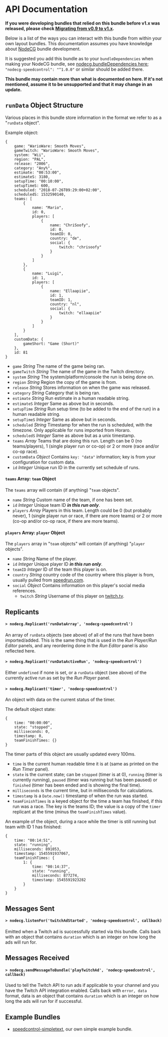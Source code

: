 # API Documentation

**If you were developing bundles that relied on this bundle before v1.x was released, please check [Migrating from v0.9 to v1.x](Migrating-from-v0.9-to-v1.x.md).**

Below is a list of the ways you can interact with this bundle from within your own layout bundles. This documentation assumes you have knowledge about [NodeCG](https://nodecg.com/) bundle development.

It is suggested you add this bundle as to your `bundleDependencies` when making your NodeCG bundle, see [nodecg.bundleDependencies here](https://nodecg.com/tutorial-5_manifest.html); `"nodecg-speedcontrol": "^1.0.0"` or similar should be added there.


**This bundle may contain more than what is documented on here. If it's not mentioned, assume it to be unsupported and that it may change in an update.**

## `runData` Object Structure

Various places in this bundle store information in the format we refer to as a "`runData` object".

Example object:
```
{
	game: "WarioWare: Smooth Moves",
	gameTwitch: "WarioWare: Smooth Moves",
	system: "Wii",
	region: "PAL",
	release: "2006",
	category: "Any%",
	estimate: "00:53:00",
	estimateS: 3180,
	setupTime: "00:10:00",
	setupTimeS: 600,
	scheduled: "2018-07-26T09:29:00+02:00",
	scheduledS: 1532590140,
	teams: [
		{
			name: "Mario",
			id: 0,
			players: [
				{
					name: "ChriSoofy",
					id: 0,
					teamID: 0,
					country: "de",
					social: {
						twitch: "chrisoofy"
					}
				}
			]
		},
		{
			name: "Luigi",
			id: 1,
			players: [
				{
					name: "Ellaapiie",
					id: 1,
					teamID: 1,
					country: "nl",
					social: {
						twitch: "ellaapiie"
					}
				}
			]
		}
	],
	customData: {
		gameShort: "Game (Short)"
	},
	id: 81
}
```

- `game` *String* The name of the game being ran.
- `gameTwitch` *String* The name of the game in the Twitch directory.
- `system` *String* The system/platform/console the run is being done on.
- `region` *String* Region the copy of the game is from.
- `release` *String* Stores information on when the game was released.
- `category` *String* Category that is being ran.
- `estimate` *String* Run estimate in a human readable string.
- `estimateS` *Integer* Same as above but in seconds.
- `setupTime` *String* Run setup time (to be added to the end of the run) in a human readable string.
- `setupTimeS` *Integer* Same as above but in seconds.
- `scheduled` *String* Timestamp for when the run is scheduled, with the timezone. Only applicable for runs imported from Horaro.
- `scheduledS` *Integer* Same as above but as a unix timestamp.
- `teams` *Array* Teams that are doing this run. Length can be 0 (no teams/players), 1 (single player run or co-op) or 2 or more (race and/or co-op race).
- `customData` *Object* Contains `key: "data"` information; key is from your configuration for custom data.
- `id` *Integer* Unique run ID in the currently set schedule of runs.

#### `teams` Array: `team` Object

The `teams` array will contain (if anything) "`team` objects".

- `name` *String* Custom name of the team, if one has been set.
- `id` *Integer* Unique team ID ***in this run only***.
- `players` *Array* Players in this team. Length could be 0 (but probably never), 1 (single player run or race, if there are more teams) or 2 or more (co-op and/or co-op race, if there are more teams).

#### `players` Array: `player` Object

The `players` array in "`team` objects" will contain (if anything) "`player` objects".

- `name` *String* Name of the player.
- `id` *Integer* Unique player ID ***in this run only***.
- `teamID` *Integer* ID of the team this player is on.
- `country` *String* country code of the country where this player is from, usually pulled from [speedrun.com](https://www.speedrun.com).
- `social` *Object* Contains information on this player's social media references.
  - `twitch` *String* Username of this player on [twitch.tv](https://www.twitch.tv).


## Replicants

#### `> nodecg.Replicant('runDataArray', 'nodecg-speedcontrol')`

An array of `runData` objects (see above) of all of the runs that have been imported/added. This is the same thing that is used in the *Run Player*/*Run Editor* panels, and any reordering done in the *Run Editor* panel is also reflected here.

#### `> nodecg.Replicant('runDataActiveRun', 'nodecg-speedcontrol')`

Either `undefined` if none is set, or a `runData` object (see above) of the currently active run as set by the *Run Player* panel.

#### `> nodecg.Replicant('timer', 'nodecg-speedcontrol')`

An object with data on the current status of the timer.

The default object state:
```
{
	time: "00:00:00",
	state: "stopped",
	milliseconds: 0,
	timestamp: 0,
	teamFinishTimes: {}
}
```

The timer parts of this object are usually updated every 100ms.
- `time` is the current human readable time it is at (same as printed on the *Run Timer* panel).
- `state` is the current state; can be `stopped` (timer is at 0), `running` (timer is currently running), `paused` (timer was running but has been paused) or `finished` (timer has been ended and is showing the final time).
- `milliseconds` is the current time, but in milliseconds for calculations.
- `timestamp` is a `Date.now()` timestamp of when the run was started.
- `teamFinishTimes` is a keyed object for the time a team has finished, if this run was a race. The key is the teams ID; the value is a copy of the `timer` replicant at the time (minus the `teamFinishTimes` value).

An example of the object, during a race while the timer is still running but team with ID 1 has finished:
```
{
	time: "00:14:51",
	state: "running",
	milliseconds: 891053,
	timestamp: 1545591937067,
	teamFinishTimes: {
		1: {
			time: "00:14:37",
			state: "running",
			milliseconds: 877274,
			timestamp: 1545591923282
		}
	}
}
```


## Messages Sent

#### `> nodecg.listenFor('twitchAdStarted', 'nodecg-speedcontrol', callback)`

Emitted when a Twitch ad is successfully started via this bundle. Calls back with an object that contains `duration` which is an integer on how long the ads will run for.


## Messages Received

#### `> nodecg.sendMessageToBundle('playTwitchAd', 'nodecg-speedcontrol', callback)`

Used to tell the Twitch API to run ads if applicable to your channel and you have the Twitch API integration enabled. Calls back with `error, data` format, data is an object that contains `duration` which is an integer on how long the ads will run for if successful.


## Example Bundles

- [speedcontrol-simpletext](https://github.com/speedcontrol/speedcontrol-simpletext), our own simple example bundle.